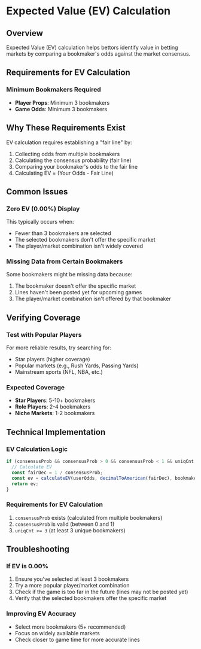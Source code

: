 # Expected Value (EV) Calculation

## Overview
Expected Value (EV) calculation helps bettors identify value in betting markets by comparing a bookmaker's odds against the market consensus.

## Requirements for EV Calculation

### Minimum Bookmakers Required
- **Player Props**: Minimum 3 bookmakers
- **Game Odds**: Minimum 3 bookmakers

## Why These Requirements Exist

EV calculation requires establishing a "fair line" by:
1. Collecting odds from multiple bookmakers
2. Calculating the consensus probability (fair line)
3. Comparing your bookmaker's odds to the fair line
4. Calculating EV = (Your Odds - Fair Line)

## Common Issues

### Zero EV (0.00%) Display
This typically occurs when:
- Fewer than 3 bookmakers are selected
- The selected bookmakers don't offer the specific market
- The player/market combination isn't widely covered

### Missing Data from Certain Bookmakers
Some bookmakers might be missing data because:
1. The bookmaker doesn't offer the specific market
2. Lines haven't been posted yet for upcoming games
3. The player/market combination isn't offered by that bookmaker

## Verifying Coverage

### Test with Popular Players
For more reliable results, try searching for:
- Star players (higher coverage)
- Popular markets (e.g., Rush Yards, Passing Yards)
- Mainstream sports (NFL, NBA, etc.)

### Expected Coverage
- **Star Players**: 5-10+ bookmakers
- **Role Players**: 2-4 bookmakers
- **Niche Markets**: 1-2 bookmakers

## Technical Implementation

### EV Calculation Logic
```javascript
if (consensusProb && consensusProb > 0 && consensusProb < 1 && uniqCnt >= 3) {
  // Calculate EV
  const fairDec = 1 / consensusProb;
  const ev = calculateEV(userOdds, decimalToAmerican(fairDec), bookmakerKey);
  return ev;
}
```

### Requirements for EV Calculation
1. `consensusProb` exists (calculated from multiple bookmakers)
2. `consensusProb` is valid (between 0 and 1)
3. `uniqCnt >= 3` (at least 3 unique bookmakers)

## Troubleshooting

### If EV is 0.00%
1. Ensure you've selected at least 3 bookmakers
2. Try a more popular player/market combination
3. Check if the game is too far in the future (lines may not be posted yet)
4. Verify that the selected bookmakers offer the specific market

### Improving EV Accuracy
- Select more bookmakers (5+ recommended)
- Focus on widely available markets
- Check closer to game time for more accurate lines
